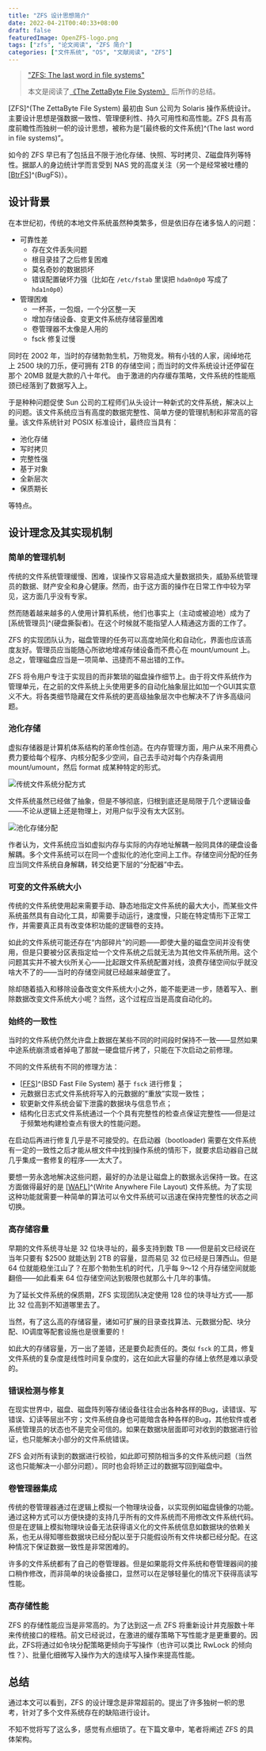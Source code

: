 ```yaml
---
title: "ZFS 设计思想简介"
date: 2022-04-21T00:40:33+08:00
draft: false
featuredImage: OpenZFS-logo.png
tags: ["zfs", "论文阅读", "ZFS 简介"]
categories: ["文件系统", "OS", "文献阅读", "ZFS"]
---
```

> ["ZFS: The last word in file systems"](https://web.archive.org/web/20060428092023/http://www.sun.com/2004-0914/feature/)
> 
> 本文是阅读了[《The ZettaByte File System》](https://www.cs.hmc.edu/~rhodes/cs134/readings/The%20Zettabyte%20File%20System.pdf) 后所作的总结。

[ZFS]^(The ZettaByte File System) 最初由 Sun 公司为 Solaris 操作系统设计。主要设计思想是强数据一致性、管理便利性、持久可用性和高性能。ZFS 具有高度前瞻性而独树一帜的设计思想，被称为是“[最终极的文件系统]^(The last word in file systems)”。

如今的 ZFS 早已有了包括且不限于池化存储、快照、写时拷贝、Z磁盘阵列等特性。据鄙人的身边统计学而言受到 NAS 党的高度关注（另一个是经常被吐槽的 [[BtrFS](https://zh.wikipedia.org/zh-hans/Btrfs)]^(BugFS)）。

## 设计背景
在本世纪初，传统的本地文件系统虽然种类繁多，但是依旧存在诸多恼人的问题：
- 可靠性差
  - 存在文件丢失问题
  - 根目录挂了之后修复困难
  - 莫名奇妙的数据损坏
  - 错误配置破坏力强（比如在 `/etc/fstab` 里误把 `hda0n0p0` 写成了 `hda1n0p0`）
- 管理困难
  - 一杯茶，一包烟，一个分区整一天
  - 增加存储设备、变更文件系统存储容量困难
  - 卷管理器不太像是人用的
  - fsck 修复过慢

同时在 2002 年，当时的存储勃勃生机，万物竞发。稍有小钱的人家，阔绰地花上 2500 块的刀乐，便可拥有 2TB 的存储空间；而当时的文件系统设计还停留在那个 20MB 就是大款的八十年代。
由于激进的内存缓存策略，文件系统的性能瓶颈已经落到了数据写入上。

于是种种问题促使 Sun 公司的工程师们从头设计一种新式的文件系统，解决以上的问题。该文件系统应当有高度的数据完整性、简单方便的管理机制和非常高的容量。该文件系统针对 POSIX 标准设计，最终应当具有：
  - 池化存储
  - 写时拷贝
  - 完整性强
  - 基于对象
  - 全新层次
  - 保质期长

等特点。

## 设计理念及其实现机制

### 简单的管理机制
传统的文件系统管理缓慢、困难，误操作又容易造成大量数据损失，威胁系统管理员的数据、财产安全和身心健康。然而，由于这方面的操作在日常工作中较为罕见，这方面几乎没有专家。

然而随着越来越多的人使用计算机系统，他们也事实上（主动或被迫地）成为了[系统管理员]^(硬盘撕裂者)。在这个时候就不能指望人人精通这方面的工作了。

ZFS 的实现团队认为，磁盘管理的任务可以高度地简化和自动化，界面也应该高度友好。管理员应当能随心所欲地增减存储设备而不费心在 mount/umount 上。总之，管理磁盘应当是一项简单、迅捷而不易出错的工作。

ZFS 将令用户专注于实现目的而非繁琐的磁盘操作细节上。由于将文件系统作为管理单元，在之前的文件系统上头使用更多的自动化抽象层比如加一个GUI其实意义不大。将各类细节隐藏在文件系统的更高级抽象层次中也解决不了许多高级问题。
### 池化存储
虚拟存储器是计算机体系结构的革命性创造。在内存管理方面，用户从来不用费心费力要给每个程序、内核分配多少空间，自己去手动对每个内存条调用 mount/umount，然后 format 成某种特定的形式。

![传统文件系统分配方式](%E4%BC%A0%E7%BB%9F%E6%96%87%E4%BB%B6%E7%B3%BB%E7%BB%9F%E5%88%86%E9%85%8D.png "传统的文件系统分配，几乎是 1-1-1 模式")

文件系统虽然已经做了抽象，但是不够彻底，归根到底还是局限于几个逻辑设备——不论从逻辑上还是物理上，对用户似乎没有太大区别。

![池化存储分配](%E6%B1%A0%E5%8C%96%E5%AD%98%E5%82%A8%E5%88%86%E9%85%8D.png "池化存储的分配方式")

作者认为，文件系统应当如虚拟内存与实际的内存地址解耦一般同具体的硬盘设备解耦。多个文件系统可以在同一个虚拟化的池化空间上工作。存储空间分配的任务应当同文件系统自身解耦，转交给更下层的“分配器”中去。

### 可变的文件系统大小
传统的文件系统使用起来需要手动、静态地指定文件系统的最大大小，而某些文件系统虽然具有自动化工具，却需要手动运行，速度慢，只能在特定情形下正常工作，并需要真正具有改变体积功能的逻辑卷的支持。

如此的文件系统可能还存在“内部碎片”的问题——即使大量的磁盘空间并没有使用，但是只要被分区表指定给一个文件系统之后就无法为其他文件系统所用。这个问题其实并不被大伙所关心——比起跟文件系统配置对线，浪费存储空间似乎就没啥大不了的——当时的存储空间就已经越来越便宜了。

除却随着插入和移除设备改变文件系统大小之外，能不能更进一步，随着写入、删除数据改变文件系统大小呢？当然，这个过程应当是高度自动化的。
### 始终的一致性
当时的文件系统仍然允许盘上数据在某些不同的时间段时保持不一致——显然如果中途系统崩溃或者掉电了那就一硬盘锟斤拷了，只能在下次启动之前修理。

不同的文件系统有不同的修理方法：
- [[FFS](https://zh.wikipedia.org/wiki/Unix%E6%96%87%E4%BB%B6%E7%B3%BB%E7%BB%9F)]^(BSD Fast File System) 基于 `fsck` 进行修复；
- 元数据日志式文件系统将写入的元数据的“重放”实现一致性；
- 软更新文件系统会留下泄露的数据块与信息节点；
- 结构化日志式文件系统通过一个个具有完整性的检查点保证完整性——但是过于频繁地构建检查点有很大的性能问题。

在启动后再进行修复几乎是不可接受的。在启动器（bootloader) 需要在文件系统有一定的一致性之后才能从根文件中找到操作系统的情形下，就要求启动器自己就几乎集成一套修复的程序——太大了。

要想一劳永逸地解决这些问题，最好的办法是让磁盘上的数据永远保持一致。在这方面做得最好的是 [[WAFL](https://en.wikipedia.org/wiki/Write_Anywhere_File_Layout)]^(Write Anywhere File Layout) 文件系统。为了实现这种功能就需要一种简单的算法可以令文件系统可以迅速在保持完整性的状态之间切换。

### 高存储容量
早期的文件系统寻址是 32 位块寻址的，最多支持到数 TB ——但是前文已经说在当年只要有 $2500 就能达到 2TB 的容量，显而易见 32 位已经是日薄西山。但是 64 位就能稳坐江山了？在那个勃勃生机的时代，几乎每 9～12 个月存储空间就能翻倍——如此看来 64 位存储空间达到极限也就那么十几年的事情。

为了延长文件系统的保质期，ZFS 实现团队决定使用 128 位的块寻址方式——那比 32 位高到不知道哪里去了。

当然，有了这么高的存储容量，诸如可扩展的目录查找算法、元数据分配、块分配、IO调度等配套设施也是很重要的！

如此大的存储容量，万一出了差错，还是要负起责任的。类似 `fsck` 的工具，修复文件系统的复杂度是线性时间复杂度的，这在如此大容量的存储上依然是难以承受的。

### 错误检测与修复
在现实世界中，磁盘、磁盘阵列等存储设备往往会出各种各样的Bug，读错误、写错误、幻读等层出不穷；文件系统自身也可能暗含各种各样的Bug，其他软件或者系统管理员的状态也不是完全可信的。如果在数据块层面即可对收到的数据进行验证，也只能解决小部分的文件系统错误。

ZFS 会对所有读到的数据进行校验，如此即可预防相当多的文件系统问题（当然这也只能解决一小部分问题）。同时也会将矫正过的数据写回到磁盘中。

### 卷管理器集成
传统的卷管理器通过在逻辑上模拟一个物理块设备，以实现例如磁盘镜像的功能。通过这种方式可以方便快捷的支持几乎所有的文件系统而不用修改文件系统代码。但是在逻辑上模拟物理块设备无法获得语义化的文件系统信息如数据块的依赖关系，也无从得知哪些数据块已经分配以至于只能假设所有文件块都已经分配。在这种情况下保证数据一致性是非常困难的。

许多的文件系统都有了自己的卷管理器。但是如果能将文件系统和卷管理器间的接口稍作修改，而非简单的块设备接口，显然可以在足够轻量化的情况下获得高读写性能。
### 高存储性能
ZFS 的存储性能应当是非常高的。为了达到这一点 ZFS 将重新设计并克服数十年来传统接口的桎梏。前文已经说过，在激进的缓存策略下写性能才是更重要的。因此，ZFS将通过如令块分配策略更倾向于写操作（也许可以类比 RwLock 的倾向性？）、批量化细微写入操作为大的连续写入操作来提高性能。

## 总结
通过本文可以看到，ZFS 的设计理念是非常超前的。提出了许多独树一帜的思考，针对了多个文件系统存在的缺陷进行设计。

不知不觉将写了这么多，感觉有点细琐了。在下篇文章中，笔者将阐述 ZFS 的具体架构。
